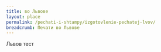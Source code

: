 ```yaml
---
title: во Львове
layout: place
permalink: /pechati-i-shtampy/izgotovlenie-pechatej-lvov/
breadcrumb: Печати во Львове
---
```


Львов тест
